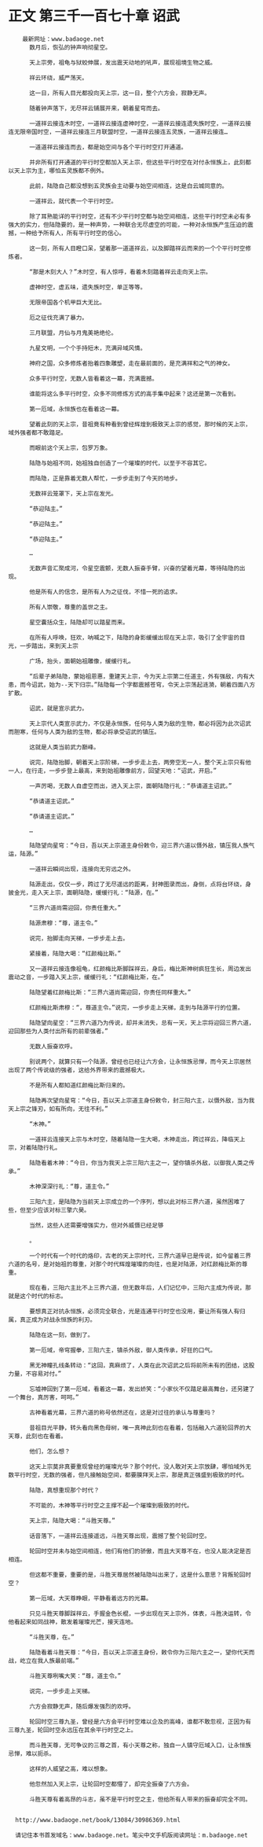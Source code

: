 # 正文 第三千一百七十章 诏武
        最新网址：www.badaoge.net
          数月后，恢弘的钟声响彻星空。
      
          天上宗旁，祖龟与狱蛟伸展，发出震天动地的吼声，展现祖境生物之威。
      
          祥云环绕，威严荡天。
      
          这一日，所有人目光都投向天上宗，这一日，整个六方会，寂静无声。
      
          随着钟声落下，无尽祥云铺展开来，朝着星穹而去。
      
          一道祥云接连木时空，一道祥云接连虚神时空，一道祥云接连遗失族时空，一道祥云接连无限帝国时空，一道祥云接连三月联盟时空，一道祥云接连五灵族，一道祥云接连…
      
          一道道祥云接连而去，都是始空间与各个平行时空打开通道。
      
          并非所有打开通道的平行时空都加入天上宗，但这些平行时空在对付永恒族上，此刻都以天上宗为主，哪怕五灵族都不例外。
      
          此前，陆隐自己都没想到五灵族会主动要与始空间相连，这是白云城同意的。
      
          一道祥云，就代表一个平行时空。
      
          除了耳熟能详的平行时空，还有不少平行时空都与始空间相连，这些平行时空未必有多强大的实力，但陆隐要的，是一种声势，一种联合无尽虚空的可能，一种对永恒族产生压迫的震撼，一种给予所有人，所有平行时空的信心。
      
          这一刻，所有人目瞪口呆，望着那一道道祥云，以及脚踏祥云而来的一个个平行时空修炼者。
      
          “那是木刻大人？”木时空，有人惊呼，看着木刻踏着祥云走向天上宗。
      
          虚神时空，虚五味，遗失族时空，单正等等。
      
          无限帝国各个机甲巨大无比。
      
          厄之征伐充满了暴力。
      
          三月联盟，月仙与月鬼美艳绝伦。
      
          九星文明，一个个手持短木，充满异域风情。
      
          神府之国，众多修炼者抬着四象雕塑，走在最前面的，是充满祥和之气的神女。
      
          众多平行时空，无数人皆看着这一幕，充满震撼。
      
          谁能将这么多平行时空，众多不同修炼方式的高手集中起来？这还是第一次看到。
      
          第一厄域，永恒族也在看着这一幕。
      
          望着此刻的天上宗，昔祖竟有种看到曾经辉煌到极致天上宗的感觉，那时候的天上宗，域外强者都不敢踏足。
      
          而眼前这个天上宗，包罗万象。
      
          陆隐与始祖不同，始祖独自创造了一个璀璨的时代，以至于不容其它。
      
          而陆隐，正是靠着无数人帮忙，一步步走到了今天的地步。
      
          无数祥云笼罩下，天上宗在发光。
      
          “恭迎陆主。”
      
          “恭迎陆主。”
      
          “恭迎陆主。”
      
          …
      
          无数声音汇聚成河，令星空震颤，无数人振奋手臂，兴奋的望着光幕，等待陆隐的出现。
      
          他是所有人的信念，是所有人为之征伐，不惜一死的追求。
      
          所有人崇敬，尊重的盖世之主。
      
          星空囊括众生，陆隐却可以踏星而来。
      
          在所有人呼唤，狂欢，呐喊之下，陆隐的身影缓缓出现在天上宗，吸引了全宇宙的目光，一步踏出，来到天上宗
      
          广场，抬头，面朝始祖雕像，缓缓行礼。
      
          “后辈子弟陆隐，蒙始祖恩惠，重建天上宗，今为天上宗第二任道主，外有强敌，内有大患，而今诏武，始为--天下归宗。”陆隐每一个字都震撼苍穹，令天上宗荡起涟漪，朝着四面八方扩散。
      
          诏武，就是宣示武力。
      
          天上宗代人类宣示武力，不仅是永恒族，任何与人类为敌的生物，都必将因为此次诏武而胆寒，任何与人类为敌的生物，都必将承受诏武的镇压。
      
          这就是人类当前武力巅峰。
      
          说完，陆隐抬脚，朝着天上宗阶梯，一步步走上去，两旁空无一人，整个天上宗只有他一人，在行走，一步步登上最高，来到始祖雕像前方，回望天地：“诏武，开启。”
      
          一声厉喝，无数人自虚空而出，进入天上宗，面朝陆隐行礼：“恭请道主诏武。”
      
          “恭请道主诏武。”
      
          “恭请道主诏武。”
      
          …
      
          陆隐望向星穹：“今日，吾以天上宗道主身份敕令，迎三界六道以慑外敌，镇压我人族气运，陆源。”
      
          一道祥云瞬间出现，连接向无穷远之外。
      
          陆源走出，仅仅一步，跨过了无尽遥远的距离，封神图录而出，身侧，点将台环绕，身披金光，走入天上宗，面朝陆隐，缓缓行礼：“陆源，在。”
      
          “三界六道尚需迎回，你责任重大。”
      
          陆源肃穆：“尊，道主令。”
      
          说完，抬脚走向天梯，一步步走上去。
      
          紧接着，陆隐大喝：“红颜梅比斯。”
      
          又一道祥云接连像祖龟，红颜梅比斯脚踩祥云，身后，梅比斯神树疯狂生长，周边发出震动之音，一步踏入天上宗，缓缓行礼：“红颜梅比斯，在。”
      
          陆隐望着红颜梅比斯：“三界六道尚需迎回，你责任同样重大。”
      
          红颜梅比斯肃穆：“，尊道主令。”说完，一步步走上天梯，走到与陆源平行的位置。
      
          陆隐望向星空：“三界六道乃为传说，却并未消失，总有一天，天上宗将迎回三界六道，迎回那些为人类付出所有的前辈强者。”
      
          无数人振奋欢呼。
      
          别说两个，就算只有一个陆源，曾经也已经让六方会，让永恒族忌惮，而今天上宗居然出现了两个传说级的强者，这给外界带来的震撼极大。
      
          不是所有人都知道红颜梅比斯归来的。
      
          陆隐再次望向星穹：“今日，吾以天上宗道主身份敕令，封三阳六主，以慑外敌，当为我天上宗之锋刃，如有所向，无往不利。”
      
          “木神。”
      
          一道祥云连接天上宗与木时空，随着陆隐一生大喝，木神走出，跨过祥云，降临天上宗，对着陆隐行礼。
      
          陆隐看着木神：“今日，你当为我天上宗三阳六主之一，望你镇杀外敌，以御我人类之传承。”
      
          木神深深行礼：“尊，道主令。”
      
          三阳六主，是陆隐为当前天上宗成立的一个序列，想以此对标三界六道，虽然困难了些，但至少应该对标三擎六昊。
      
          当然，这些人还需要增强实力，但对外威慑已经足够
      
          。
      
          一个时代有一个时代的烙印，古老的天上宗时代，三界六道早已是传说，如今留着三界六道的名号，是对始祖的尊重，对那个时代辉煌璀璨的向往，也是对陆源，对红颜梅比斯的尊重。
      
          现在看，三阳六主比不上三界六道，但无数年后，人们记忆中，三阳六主成为传说，那就是这个时代的标志。
      
          要想真正对抗永恒族，必须完全联合，光是连通平行时空也没用，要让所有强人有归属，真正成为对战永恒族的利刃。
      
          陆隐在这一刻，做到了。
      
          第一厄域，帝穹握拳，三阳六主，镇杀外敌，御人类传承，好狂的口气。
      
          黑无神瞳孔线条转动：“这回，真麻烦了，人类在此次诏武之后将前所未有的团结，这股力量，不容易对付。”
      
          忘墟神回到了第一厄域，看着这一幕，发出娇笑：“小家伙不仅踏足最高舞台，还另建了一个舞台，真厉害，呵呵。”
      
          古神看着光幕，三界六道的称号依然还在，这是对过往的承认与尊重吗？
      
          昔祖目光平静，转头看向黑色母树，唯一真神此刻也在看着，包括融入六道轮回界的大天尊，此刻也在看着。
      
          他们，怎么想？
      
          这天上宗莫非真要重现曾经的璀璨光华？那个时代，没人敢对天上宗放肆，哪怕域外无数平行时空，无数的强者，但凡接触始空间，都要膜拜天上宗，那是真正强盛到极致的时代。
      
          陆隐，真想重现那个时代？
      
          不可能的，木神等平行时空之主撑不起一个璀璨到极致的时代。
      
          天上宗，陆隐大喝：“斗胜天尊。”
      
          话音落下，一道祥云连接遥远，斗胜天尊出现，震撼了整个轮回时空。
      
          轮回时空并未与始空间相连，他们有他们的骄傲，而且大天尊不在，也没人能决定是否相连。
      
          但这都不重要，重要的是，斗胜天尊居然被陆隐叫出来了，这是什么意思？背叛轮回时空？
      
          第一厄域，大天尊睁眼，平静看着远方的光幕。
      
          只见斗胜天尊脚踩祥云，手握金色长棍，一步出现在天上宗外，体表，斗胜决运转，令他看起来如同战神，散发着璀璨光芒，接天连地。
      
          “斗胜天尊，在。”
      
          陆隐看着斗胜天尊：“今日，吾以天上宗道主身份，敕令你为三阳六主之一，望你代天而战，屹立在我人族最前端。”
      
          斗胜天尊咧嘴大笑：“尊，道主令。”
      
          说完，一步步走上天梯。
      
          六方会寂静无声，随后爆发强烈的欢呼。
      
          轮回时空三尊九圣，曾经是六方会平行时空难以企及的高峰，谁都不敢忽视，正因为有三尊九圣，轮回时空永远压在其余平行时空之上。
      
          而斗胜天尊，无可争议的三尊之首，有小天尊之称，独自一人镇守厄域入口，让永恒族忌惮，难以扼杀。
      
          这样的人威望之高，难以想象。
      
          他忽然加入天上宗，让轮回时空都懵了，却完全振奋了六方会。
      
          斗胜天尊有着高昂的斗志，虽不是平行时空之主，但给所有人带来的振奋却完全不同。
      
      
      http://www.badaoge.net/book/13084/30986369.html
      
      请记住本书首发域名：www.badaoge.net。笔尖中文手机版阅读网址：m.badaoge.net